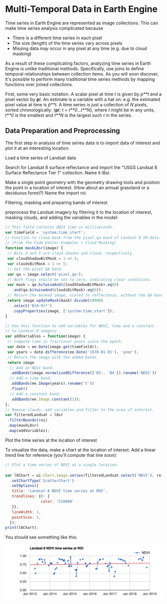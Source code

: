 # Multi-Temporal Data in Earth Engine

Time series in Earth Engine are represented as image collections. This can make time series analysis complicated because

- There is a different time series in each pixel
- The size (length) of the time series vary across pixels
- Missing data may occur in any pixel at any time (e.g. due to cloud masking)

As a result of these complicating factors, analyzing time series in Earth Engine is unlike traditional methods. Specifically, use joins to define temporal relationships between collection items. As you will soon discover, it's possible to perform many traditional time series methods by mapping functions over joined collections. 

First, some very basic notation. A scalar pixel at time *t* is given by *p**t* and a pixel vector by **p***t*. An estimate is a variable with a hat on: e.g. the estimated pixel value at time is *p̂**t*. A time series is just a collection of *N* pixels, sorted chronologically: {**p***t*; *t* = *t**0*...*t**N*}, where *t* might be in any units, *t**0* is the smallest and *t**N* is the largest such *t* in the series.

##  Data Preparation and Preprocessing

The first step in analysis of time series data is to import data of interest and plot it at an interesting location.

Load a time series of Landsat data

Search for Landsat 8 surface reflectance and import the "USGS Landsat 8 Surface Reflectance Tier 1" collection. Name it l8sr.

Make a single point geometry with the geometry drawing tools and position the point in a location of interest. (How about an annual grassland or a deciduous forest?) Name the import roi.

Filtering, masking and preparing bands of interest

preprocess the Landsat imagery by filtering it to the location of interest, masking clouds, and adding the variables in the model:

```javascript
// This field contains UNIX time in milliseconds.
var timeField = 'system:time_start';
// Function to cloud mask from the pixel_qa band of Landsat 8 SR data.
// (From the Code Editor Examples > Cloud Masking)
function maskL8sr(image) {
 // Bits 3 and 5 are cloud shadow and cloud, respectively.
 var cloudShadowBitMask = 1 << 3;
 var cloudsBitMask = 1 << 5;
 // Get the pixel QA band.
 var qa = image.select('pixel_qa');
 // Both flags should be set to zero, indicating clear conditions.
 var mask = qa.bitwiseAnd(cloudShadowBitMask).eq(0)
   .and(qa.bitwiseAnd(cloudsBitMask).eq(0));
 // Return the masked image, scaled to reflectance, without the QA bands.
 return image.updateMask(mask).divide(10000)
   .select('B[0-9]*')
   .copyProperties(image, ['system:time_start']);
}
```

 

```javascript
// Use this function to add variables for NDVI, time and a constant
// to Landsat 8 imagery.
var addVariables = function(image) {
 // Compute time in fractional years since the epoch.
 var date = ee.Date(image.get(timeField));
 var years = date.difference(ee.Date('1970-01-01'), 'year');
 // Return the image with the added bands.
 return image
  // Add an NDVI band.
  .addBands(image.normalizedDifference(['B5', 'B4']).rename('NDVI'))
  // Add a time band.
  .addBands(ee.Image(years).rename('t'))
  .float()
  // Add a constant band.
  .addBands(ee.Image.constant(1));
};
// Remove clouds, add variables and filter to the area of interest.
var filteredLandsat = l8sr
 .filterBounds(roi)
 .map(maskL8sr)
 .map(addVariables);
```

Plot the time series at the location of interest

To visualize the data, make a chart at the location of interest. Add a linear trend line for reference (you'll compute that line soon):

```javascript
// Plot a time series of NDVI at a single location.

var l8Chart = ui.Chart.image.series(filteredLandsat.select('NDVI'), roi)
  .setChartType('ScatterChart')
  .setOptions({
   title: 'Landsat 8 NDVI time series at ROI',
   trendlines: {0: {
				color: 'CC0000'
   }},
   lineWidth: 1,
   pointSize: 3,
  });
print(l8Chart);
```

You should see something like this:

![Chart, scatter chart  Description automatically generated](./clip_image001.png)

 

